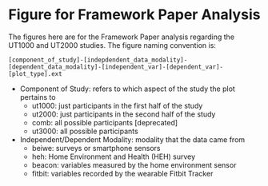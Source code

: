 # Figure for Framework Paper Analysis
The figures here are for the Framework Paper analysis regarding the UT1000 and UT2000 studies. The figure naming convention is:
```
[component_of_study]-[indepdendent_data_modality]-[dependent_data_modality]-[independent_var]-[dependent_var]-[plot_type].ext
```

- Component of Study: refers to which aspect of the study the plot pertains to
  - ut1000: just participants in the first half of the study
  - ut2000: just participants in the second half of the study
  - comb: all possible participants [deprecated]
  - ut3000: all possible participants 
- Independent/Dependent Modality: modality that the data came from
  - beiwe: surveys or smartphone sensors
  - heh: Home Environment and Health (HEH) survey
  - beacon: variables measured by the home environment sensor
  - fitbit: variables recorded by the wearable Fitbit Tracker
